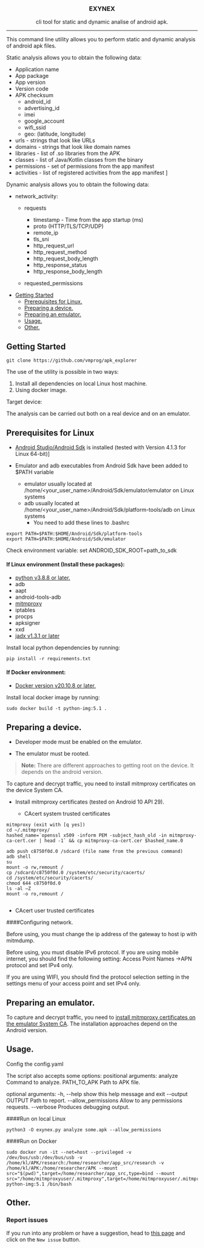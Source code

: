 
&nbsp;
<h3 align="center">EXYNEX</h3>

<p align="center">
  cli tool for static and dynamic analise of android apk. 
</p>

</p>

<hr />

<p>This command line utility allows you to perform static and dynamic analysis of android apk files.</p>

<p>Static analysis allows you to obtain the following data:</p>

- Application name
- App package
- App version
- Version code
- APK checksum
	- android_id
	- advertising_id
	- imei
	- google_account
	- wifi_ssid
	- geo: (latitude, longitude)
- urls - strings that look like URLs
- domains - strings that look like domain names
- libraries - list of .so libraries from the APK
- classes - list of Java/Kotlin classes from the binary
- permissions - set of permissions from the app manifest
- activities - list of registered activities from the app manifest
						]
<p>Dynamic analysis allows you to obtain the following data:</p>

- network_activity:
	- requests
		- timestamp - Time from the app startup (ms)
		- proto (HTTP/TLS/TCP/UDP)
		- remote_ip
		- tls_sni
		- http_request_url
		- http_request_method
		- http_request_body_length
		- http_response_status
		- http_response_body_length
		
	- requested_permissions

* [Getting Started](#getting-started)
	* [Prerequisites for Linux.](#prerequisites)
	* [Preparing a device.](#preparing-device)
	* [Preparing an emulator.](#preparing-emulator)	
	* [Usage.](#usage)
	* [Other.](#other)

<a id="getting-started"></a>
## Getting Started

```
git clone https://github.com/vmprog/apk_explorer
```

The use of the utility is possible in two ways:

1. Install all dependencies on local Linux host machine.
2. Using docker image.

Target device:

The analysis can be carried out both on a real device and on an emulator.

<a id="prerequisites"></a>
## Prerequisites for Linux

- [Android Studio/Android Sdk](https://developer.android.com/studio) is installed (tested with Version 4.1.3 for Linux 64-bit)]

* Emulator and adb executables from Android Sdk have been added to $PATH variable

   	* emulator usually located at /home/<your_user_name>/Android/Sdk/emulator/emulator
   	on Linux systems
	* adb usually located at /home/<your_user_name>/Android/Sdk/platform-tools/adb on
	Linux systems
       * You need to add these lines to .bashrc
        
```
export PATH=$PATH:$HOME/Android/Sdk/platform-tools
export PATH=$PATH:$HOME/Android/Sdk/emulator
```
Check environment variable:
set ANDROID_SDK_ROOT=path_to_sdk

#### If Linux environment (Install these packages):

- [python v3.8.8 or later.](https://www.python.org/)
- adb
- aapt
- android-tools-adb
- [mitmproxy](https://mitmproxy.org/)
- iptables
- procps
- apksigner
- xxd
- [jadx v1.3.1 or later](https://github.com/skylot/jadx)

Install local python dependencies by running:
```
pip install -r requirements.txt
```

#### If Docker environment:

- [Docker version v20.10.8 or later.](https://www.docker.com/)

Install local docker image by running:
```
sudo docker build -t python-img:5.1 .
```
<a id="preparing-device"></a>
## Preparing a device.

- Developer mode must be enabled on the emulator.

- The emulator must be rooted.

>**Note:** There are different approaches to getting root on the device. It depends on the android version.

To capture and decrypt traffic, you need to install mitmproxy certificates on the device System CA.

* Install mitmproxy certificates (tested on Android 10 API 29).
	
	* CAcert system trusted certificates
```
mitmproxy (exit with [q yes])
cd ~/.mitmproxy/ 
hashed_name=`openssl x509 -inform PEM -subject_hash_old -in mitmproxy-ca-cert.cer | head -1` && cp mitmproxy-ca-cert.cer $hashed_name.0 

adb push c8750f0d.0 /sdcard (file name from the previous command) 
adb shell 
su 
mount -o rw,remount / 
cp /sdcard/c8750f0d.0 /system/etc/security/cacerts/ 
cd /system/etc/security/cacerts/ 
chmod 644 c8750f0d.0 
ls -al –Z 
mount -o ro,remount /
 
```
   * CAcert user trusted certificates

####Configuring network.

Before using, you must change the ip address of the gateway to host ip with mitmdump.

Before using, you must disable IPv6 protocol.
If you are using mobile internet, you should find the following setting: Access Point Names
->APN protocol and set IPv4 only.

If you are using WIFI, you should find the protocol selection setting in the settings menu of your access point and set IPv4 only.

<a id="preparing-emulator"></a>
## Preparing an emulator.

To capture and decrypt traffic, you need to [install mitmproxy certificates on the emulator System CA](https://docs.mitmproxy.org/stable/howto-install-system-trusted-ca-android/). The installation approaches depend on the Android version.

<a id="usage"></a>
## Usage.

Config the config.yaml

The script also accepts some options:
positional arguments:
  analyze              Command to analyze.
  PATH_TO_APK          Path to APK file.

optional arguments:
  -h, --help           show this help message and exit
  --output OUTPUT      Path to report.
  --allow_permissions  Allow to any permissions requests.
  --verbose            Produces debugging output.

####Run on local Linux
```
python3 -O exynex.py analyze some.apk --allow_permissions
```

####Run on Docker
```
sudo docker run -it --net=host --privileged -v /dev/bus/usb:/dev/bus/usb -v /home/kl/APK/research:/home/researcher/app_src/research -v /home/kl/APK:/home/researcher/APK --mount src="$(pwd)",target=/home/researcher/app_src,type=bind --mount src="/home/mitmproxyuser/.mitmproxy",target=/home/mitmproxyuser/.mitmproxy,type=bind  python-img:5.1 /bin/bash 
```
 

<a id="other"></a>
## Other.

<a id="reporting-issues"></a>
### Report issues

If you run into any problem or have a suggestion, head to [this page](https://github.com/vmprog/exynex/issues) and click on the `New issue` button.

